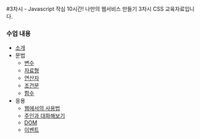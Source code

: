 #3차시 - Javascript
작심 10시간! 나만의 웹서비스 만들기 3차시 CSS 교육자료입니다.

### 수업 내용
- [소개](https://github.com/SullivanEducation/10Hours_Web/blob/frostornge/3차시%20-%20javascript/Javascript.md#소개)
- 문법	
	- [변수](https://github.com/SullivanEducation/10Hours_Web/blob/frostornge/3차시%20-%20javascript/Javascript.md#변수)
	- [자료형](https://github.com/SullivanEducation/10Hours_Web/blob/frostornge/3차시%20-%20javascript/Javascript.md#자료형)
	- [연산자](https://github.com/SullivanEducation/10Hours_Web/blob/frostornge/3차시%20-%20javascript/Javascript.md#연산자)
	- [조건문](https://github.com/SullivanEducation/10Hours_Web/blob/frostornge/3차시%20-%20javascript/Javascript.md#조건문)
	- [함수](https://github.com/SullivanEducation/10Hours_Web/blob/frostornge/3차시%20-%20javascript/Javascript.md#함수)
-  응용
	- [웹에서의 사용법](https://github.com/SullivanEducation/10Hours_Web/blob/frostornge/3차시%20-%20javascript/Javascript.md#웹에서의-사용법)
	- [주인과 대화해보기](https://github.com/SullivanEducation/10Hours_Web/blob/frostornge/3차시%20-%20javascript/Javascript.md#주인과-대화해보기)
	- [DOM](https://github.com/SullivanEducation/10Hours_Web/blob/frostornge/3차시%20-%20javascript/Javascript.md#dom)
	- [이벤트](https://github.com/SullivanEducation/10Hours_Web/blob/frostornge/3차시%20-%20javascript/Javascript.md#이벤트)
